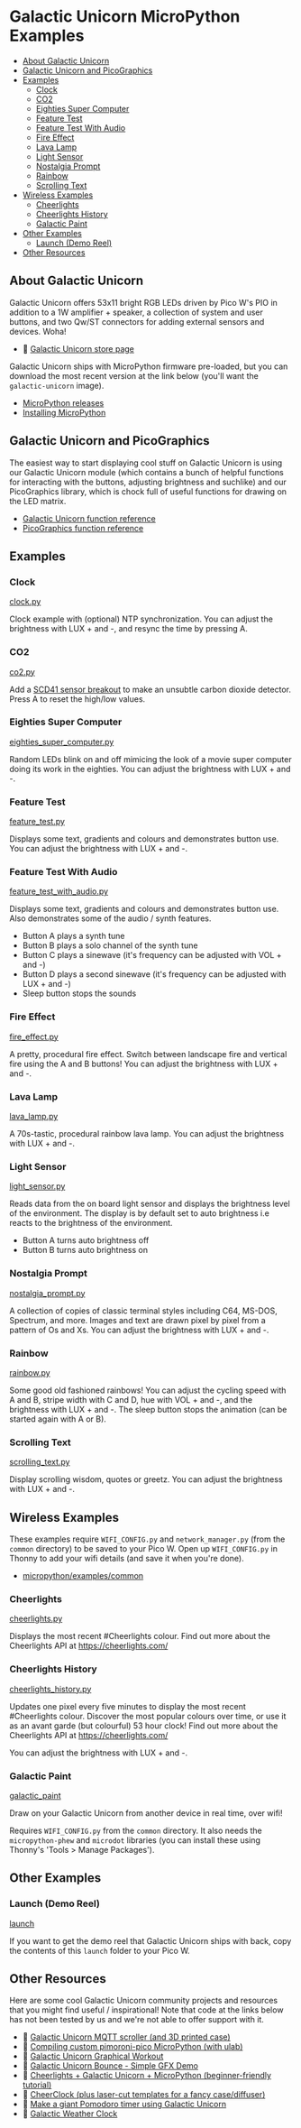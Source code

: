 # Galactic Unicorn MicroPython Examples <!-- omit in toc -->

- [About Galactic Unicorn](#about-galactic-unicorn)
- [Galactic Unicorn and PicoGraphics](#galactic-unicorn-and-picographics)
- [Examples](#examples)
  - [Clock](#clock)
  - [CO2](#co2)
  - [Eighties Super Computer](#eighties-super-computer)
  - [Feature Test](#feature-test)
  - [Feature Test With Audio](#feature-test-with-audio)
  - [Fire Effect](#fire-effect)
  - [Lava Lamp](#lava-lamp)
  - [Light Sensor](#light-sensor)
  - [Nostalgia Prompt](#nostalgia-prompt)
  - [Rainbow](#rainbow)
  - [Scrolling Text](#scrolling-text)
- [Wireless Examples](#wireless-examples)
  - [Cheerlights](#cheerlights)
  - [Cheerlights History](#cheerlights-history)
  - [Galactic Paint](#galactic-paint)
- [Other Examples](#other-examples)
  - [Launch (Demo Reel)](#launch-demo-reel)
- [Other Resources](#other-resources)

## About Galactic Unicorn

Galactic Unicorn offers 53x11 bright RGB LEDs driven by Pico W's PIO in addition to a 1W amplifier + speaker, a collection of system and user buttons, and two Qw/ST connectors for adding external sensors and devices. Woha!

- :link: [Galactic Unicorn store page](https://shop.pimoroni.com/products/galactic-unicorn)

Galactic Unicorn ships with MicroPython firmware pre-loaded, but you can download the most recent version at the link below (you'll want the  `galactic-unicorn` image).

- [MicroPython releases](https://github.com/pimoroni/pimoroni-pico/releases)
- [Installing MicroPython](../../../setting-up-micropython.md)

## Galactic Unicorn and PicoGraphics

The easiest way to start displaying cool stuff on Galactic Unicorn is using our Galactic Unicorn module (which contains a bunch of helpful functions for interacting with the buttons, adjusting brightness and suchlike) and our PicoGraphics library, which is chock full of useful functions for drawing on the LED matrix.

- [Galactic Unicorn function reference](../../modules/galactic_unicorn/README.md)
- [PicoGraphics function reference](../../modules/picographics/README.md)

## Examples

### Clock

[clock.py](clock.py)

Clock example with (optional) NTP synchronization. You can adjust the brightness with LUX + and -, and resync the time by pressing A.

### CO2

[co2.py](co2.py)

Add a [SCD41 sensor breakout](https://shop.pimoroni.com/products/scd41-co2-sensor-breakout) to make an unsubtle carbon dioxide detector. Press A to reset the high/low values.

### Eighties Super Computer

[eighties_super_computer.py](eighties_super_computer.py)

Random LEDs blink on and off mimicing the look of a movie super computer doing its work in the eighties. You can adjust the brightness with LUX + and -.

### Feature Test

[feature_test.py](feature_test.py)

Displays some text, gradients and colours and demonstrates button use. You can adjust the brightness with LUX + and -.

### Feature Test With Audio

[feature_test_with_audio.py](feature_test_with_audio.py)

Displays some text, gradients and colours and demonstrates button use. Also demonstrates some of the audio / synth features.
- Button A plays a synth tune
- Button B plays a solo channel of the synth tune
- Button C plays a sinewave (it's frequency can be adjusted with VOL + and -)
- Button D plays a second sinewave (it's frequency can be adjusted with LUX + and -)
- Sleep button stops the sounds

### Fire Effect

[fire_effect.py](fire_effect.py)

A pretty, procedural fire effect. Switch between landscape fire and vertical fire using the A and B buttons! You can adjust the brightness with LUX + and -.

### Lava Lamp

[lava_lamp.py](lava_lamp.py)

A 70s-tastic, procedural rainbow lava lamp. You can adjust the brightness with LUX + and -.

### Light Sensor

[light_sensor.py](light_sensor.py)

Reads data from the on board light sensor and displays the brightness level of the environment. The display is by default set to auto brightness i.e reacts to the brightness of the environment. 
- Button A turns auto brightness off 
- Button B turns auto brightness on
 
### Nostalgia Prompt

[nostalgia_prompt.py](nostalgia_prompt.py)

A collection of copies of classic terminal styles including C64, MS-DOS, Spectrum, and more. Images and text are drawn pixel by pixel from a pattern of Os and Xs. You can adjust the brightness with LUX + and -.

### Rainbow

[rainbow.py](rainbow.py)

Some good old fashioned rainbows! You can adjust the cycling speed with A and B, stripe width with C and D, hue with VOL + and -, and the brightness with LUX + and -. The sleep button stops the animation (can be started again with A or B).

### Scrolling Text

[scrolling_text.py](scrolling_text.py)

Display scrolling wisdom, quotes or greetz. You can adjust the brightness with LUX + and -.

## Wireless Examples

These examples require `WIFI_CONFIG.py` and `network_manager.py` (from the `common` directory) to be saved to your Pico W. Open up `WIFI_CONFIG.py` in Thonny to add your wifi details (and save it when you're done).

- [micropython/examples/common](../../examples/common)

### Cheerlights
[cheerlights.py](cheerlights.py)

Displays the most recent #Cheerlights colour. Find out more about the Cheerlights API at https://cheerlights.com/

### Cheerlights History

[cheerlights_history.py](cheerlights_history.py)

Updates one pixel every five minutes to display the most recent #Cheerlights colour. Discover the most popular colours over time, or use it as an avant garde (but colourful) 53 hour clock! Find out more about the Cheerlights API at https://cheerlights.com/

You can adjust the brightness with LUX + and -.

### Galactic Paint

[galactic_paint](galactic_paint)

Draw on your Galactic Unicorn from another device in real time, over wifi!

Requires `WIFI_CONFIG.py` from the `common` directory. It also needs the `micropython-phew` and `microdot` libraries (you can install these using Thonny's 'Tools > Manage Packages').

## Other Examples

### Launch (Demo Reel)

[launch](launch)

If you want to get the demo reel that Galactic Unicorn ships with back, copy the contents of this `launch` folder to your Pico W.

## Other Resources

Here are some cool Galactic Unicorn community projects and resources that you might find useful / inspirational! Note that code at the links below has not been tested by us and we're not able to offer support with it.

- :link: [Galactic Unicorn MQTT scroller (and 3D printed case)](https://github.com/ucl-casa-ce/Galactic-Unicorn-MQTT-Scroller)
- :link: [Compiling custom pimoroni-pico MicroPython (with ulab)](https://medium.com/@iestynlloyd/galactic-unicorns-and-custom-pimoroni-pico-firmware-38dd7c5913b8)
- :link: [Galactic Unicorn Graphical Workout](https://www.instructables.com/Galactic-Unicorn-Graphical-Workout/)
- :link: [Galactic Unicorn Bounce - Simple GFX Demo](https://www.instructables.com/Galactic-Unicorn-Bounce-Simple-GFX-Demo/)
- :link: [Cheerlights + Galactic Unicorn + MicroPython (beginner-friendly tutorial)](https://cheerlights.com/cheerlights-raspberry-pi-pico-w-micropython/)
- :link: [CheerClock (plus laser-cut templates for a fancy case/diffuser)](https://github.com/seanosteen/CheerClock)
- :link: [Make a giant Pomodoro timer using Galactic Unicorn](https://www.raspberrypi.com/news/make-a-giant-pomodoro-timer-using-galactic-unicorn/)
- :link: [Galactic Weather Clock](https://github.com/raphv/galactic-weather-clock)
